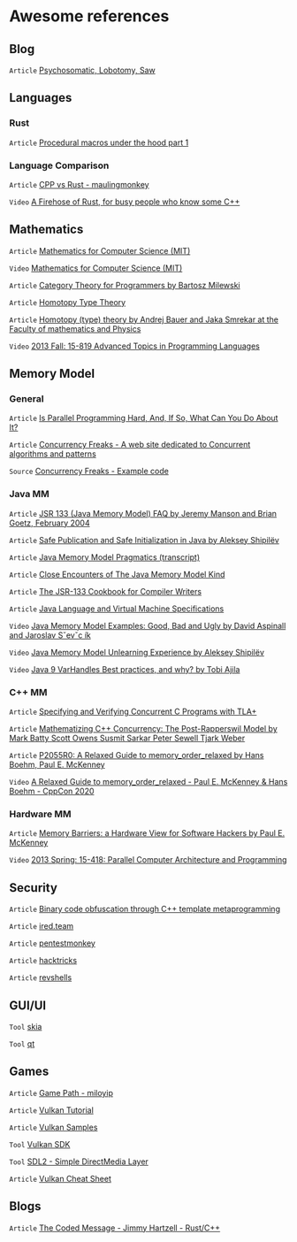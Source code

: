# Awesome references

## Blog

`Article` [Psychosomatic, Lobotomy, Saw](http://psy-lob-saw.blogspot.com)

## Languages

### Rust

`Article` [Procedural macros under the hood part 1](https://blog.jetbrains.com/rust/2022/03/18/procedural-macros-under-the-hood-part-i/)

### Language Comparison

`Article` [CPP vs Rust - maulingmonkey](https://maulingmonkey.com/guide/cpp-vs-rust/)

`Video` [A Firehose of Rust, for busy people who know some C++](https://www.youtube.com/watch?v=IPmRDS0OSxM)

## Mathematics

`Article` [Mathematics for Computer Science (MIT)](https://mitocw.ups.edu.ec/courses/electrical-engineering-and-computer-science/6-042j-mathematics-for-computer-science-fall-2010/readings/)

`Video` [Mathematics for Computer Science (MIT)](https://mitocw.ups.edu.ec/courses/electrical-engineering-and-computer-science/6-042j-mathematics-for-computer-science-fall-2010/video-lectures/)

`Article` [Category Theory for Programmers by Bartosz Milewski](https://github.com/hmemcpy/milewski-ctfp-pdf)

`Article` [Homotopy Type Theory](https://homotopytypetheory.org/book/)

`Article` [Homotopy (type) theory by Andrej Bauer and Jaka Smrekar at the Faculty of mathematics and Physics](https://github.com/andrejbauer/homotopy-type-theory-course)

`Video` [2013 Fall: 15-819 Advanced Topics in Programming Languages](https://scs.hosted.panopto.com/Panopto/Pages/Sessions/List.aspx#folderID=%2207756bb0-b872-4a4a-95b1-b77ad206dab3%22)

## Memory Model

### General

`Article` [Is Parallel Programming Hard, And, If So, What Can You Do About It?](https://mirrors.edge.kernel.org/pub/linux/kernel/people/paulmck/perfbook/perfbook.html)

`Article` [Concurrency Freaks - A web site dedicated to Concurrent algorithms and patterns](http://concurrencyfreaks.blogspot.com)

`Source` [Concurrency Freaks - Example code](https://github.com/pramalhe/ConcurrencyFreaks)    

### Java MM

`Article` [JSR 133 (Java Memory Model) FAQ by Jeremy Manson and Brian Goetz, February 2004](https://www.cs.umd.edu/users/pugh/java/memoryModel/jsr-133-faq.html)

`Article` [Safe Publication and Safe Initialization in Java by Aleksey Shipilёv](https://shipilev.net/blog/2014/safe-public-construction/)

`Article` [Java Memory Model Pragmatics (transcript)](https://shipilev.net/blog/2014/jmm-pragmatics/)

`Article` [Close Encounters of The Java Memory Model Kind](https://shipilev.net/blog/2016/close-encounters-of-jmm-kind/)

`Article` [The JSR-133 Cookbook for Compiler Writers](http://gee.cs.oswego.edu/dl/jmm/cookbook.html)

`Article` [Java Language and Virtual Machine Specifications](https://docs.oracle.com/javase/specs/)

`Video` [Java Memory Model Examples: Good, Bad and Ugly by David Aspinall and Jaroslav Sˇevˇc ́ık](http://groups.inf.ed.ac.uk/request/jmmexamples.pdf)

`Video` [Java Memory Model Unlearning Experience by Aleksey Shipilёv](https://www.youtube.com/watch?v=TK-7GCCDF_I)

`Video` [Java 9 VarHandles Best practices, and why? by Tobi Ajila](https://www.youtube.com/watch?v=w2zaqhFczjY)

### C++ MM
`Article` [Specifying and Verifying Concurrent C Programs with TLA+](https://cedric.cnam.fr/fichiers/art_3439.pdf)

`Article` [Mathematizing C++ Concurrency: The Post-Rapperswil Model by Mark Batty Scott Owens Susmit Sarkar Peter Sewell Tjark Weber](https://ss265.host.cs.st-andrews.ac.uk/papers/n3132.pdf)

`Article` [P2055R0: A Relaxed Guide to memory_order_relaxed by Hans Boehm, Paul E. McKenney](http://www.open-std.org/jtc1/sc22/wg21/docs/papers/2020/p2055r0.pdf)    

`Video` [A Relaxed Guide to memory_order_relaxed - Paul E. McKenney & Hans Boehm - CppCon 2020](https://www.youtube.com/watch?v=cWkUqK71DZ0)

### Hardware MM

`Article` [Memory Barriers: a Hardware View for Software Hackers by Paul E. McKenney](http://www.puppetmastertrading.com/images/hwViewForSwHackers.pdf)

`Video` [2013 Spring: 15-418: Parallel Computer Architecture and Programming](https://scs.hosted.panopto.com/Panopto/Pages/Sessions/List.aspx#folderID=%22dec5d23e-fec9-4f51-b532-f7adcf31276c%22)

## Security

`Article` [Binary code obfuscation through C++ template metaprogramming](https://old.cisuc.uc.pt/publication/showfile?fn=1357250736_metaobfv3.pdf)

`Article` [ired.team](https://www.ired.team)

`Article` [pentestmonkey](https://pentestmonkey.net)

`Article` [hacktricks](https://book.hacktricks.xyz/)

`Article` [revshells](https://www.revshells.com)

## GUI/UI

`Tool` [skia](https://skia.org/)

`Tool` [qt](https://www.qt.io/)

## Games

`Article` [Game Path - miloyip](https://github.com/miloyip/game-programmer)

`Article` [Vulkan Tutorial](https://vulkan-tutorial.com/)

`Article` [Vulkan Samples](https://github.com/KhronosGroup/Vulkan-Samples)

`Tool` [Vulkan SDK](https://www.lunarg.com/vulkan-sdk/)

`Tool` [SDL2 - Simple DirectMedia Layer](https://www.libsdl.org/)

`Article` [Vulkan Cheat Sheet](https://www.khronos.org/files/vulkan11-reference-guide.pdf)


## Blogs

`Article` [The Coded Message - Jimmy Hartzell - Rust/C++](https://www.thecodedmessage.com/)
